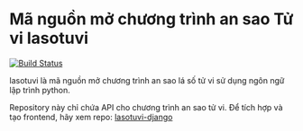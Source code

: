 Mã nguồn mở chương trình an sao Tử vi lasotuvi
===========================================

[![Build Status](https://travis-ci.org/doanguyen/lasotuvi.svg?branch=master)](https://travis-ci.org/doanguyen/lasotuvi)

lasotuvi là mã nguồn mở chương trình an sao lá số tử vi sử  dụng ngôn ngữ lập trình python.

Repository này chỉ chứa API cho chương trình an sao tử vi. Để tích hợp và tạo frontend, hãy xem repo: [lasotuvi-django](https://github.com/doanguyen/lasotuvi-django)

